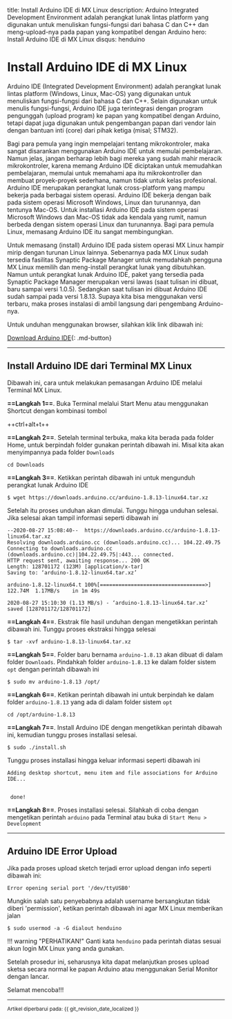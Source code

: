 title: Install Arduino IDE di MX Linux
description: Arduino Integrated Development Environment adalah perangkat lunak lintas platform yang digunakan untuk menuliskan fungsi-fungsi dari bahasa C dan C++ dan meng-upload-nya pada papan yang kompatibel dengan Arduino
hero: Install Arduino IDE di MX Linux
disqus: henduino

# Install Arduino IDE di MX Linux

Arduino IDE (Integrated Development Environment) adalah perangkat lunak lintas platform (Windows, Linux, Mac-OS) yang digunakan untuk menuliskan fungsi-fungsi dari bahasa C dan C++. Selain digunakan untuk menulis fungsi-fungsi, Arduino IDE juga terintegrasi dengan program pengunggah (upload program) ke papan yang kompatibel dengan Arduino, tetapi dapat juga digunakan untuk pengembangan papan dari vendor lain dengan bantuan inti (core) dari pihak ketiga (misal; STM32). 

Bagi para pemula yang ingin mempelajari tentang mikrokontroler, maka sangat disarankan menggunakan Arduino IDE untuk memulai pembelajaran. Namun jelas, jangan berharap lebih bagi mereka yang sudah mahir meracik mikrokontroler, karena memang Arduino IDE diciptakan untuk memudahkan pembelajaran, memulai untuk memahami apa itu mikrokontroller dan membuat proyek-proyek sederhana, namun tidak untuk kelas profesional. Arduino IDE merupakan perangkat lunak cross-platform yang mampu bekerja pada berbagai sistem operasi. Arduino IDE bekerja dengan baik pada sistem operasi Microsoft Windows, Linux dan turunannya, dan tentunya Mac-OS. Untuk installasi Arduino IDE pada sistem operasi Microsoft Windows dan Mac-OS tidak ada kendala yang rumit, namun berbeda dengan sistem operasi Linux dan turunannya. Bagi para pemula Linux, memasang Arduino IDE itu sangat membingungkan.

Untuk memasang (install) Arduino IDE pada sistem operasi MX Linux hampir mirip dengan turunan Linux lainnya. Sebenarnya pada MX Linux sudah tersedia fasilitas Synaptic Package Manager untuk memudahkah pengguna MX Linux memilih dan meng-install perangkat lunak yang dibutuhkan. Namun untuk perangkat lunak Arduino IDE, paket yang tersedia pada Synaptic Package Manager merupakan versi lawas (saat tulisan ini dibuat, baru sampai versi 1.0.5). Sedangkan saat tulisan ini dibuat Arduino IDE sudah sampai pada versi 1.8.13. Supaya kita bisa menggunakan versi terbaru, maka proses instalasi di ambil langsung dari pengembang Arduino-nya.

Untuk unduhan menggunakan browser, silahkan klik link dibawah ini:

[Download Arduino IDE](https://www.arduino.cc/en/main/software){: .md-button}

***

## Install Arduino IDE dari Terminal MX Linux

Dibawah ini, cara untuk melakukan pemasangan Arduino IDE melalui Terminal MX Linux.

**==Langkah 1==**. Buka Terminal melalui Start Menu atau menggunakan Shortcut dengan kombinasi tombol

++ctrl+alt+t++

**==Langkah 2==**. Setelah terminal terbuka, maka kita berada pada folder Home, untuk berpindah folder gunakan perintah dibawah ini. Misal kita akan menyimpannya pada folder `Downloads`

```
cd Downloads
```

**==Langkah 3==**. Ketikkan perintah dibawah ini untuk mengunduh perangkat lunak Arduino IDE

```
$ wget https://downloads.arduino.cc/arduino-1.8.13-linux64.tar.xz
```

Setelah itu proses unduhan akan dimulai. Tunggu hingga unduhan selesai. Jika selesai akan tampil informasi seperti dibawah ini

```
--2020-08-27 15:08:40--  https://downloads.arduino.cc/arduino-1.8.13-linux64.tar.xz
Resolving downloads.arduino.cc (downloads.arduino.cc)... 104.22.49.75
Connecting to downloads.arduino.cc (downloads.arduino.cc)|104.22.49.75|:443... connected.
HTTP request sent, awaiting response... 200 OK
Length: 128701172 (123M) [application/x-tar]
Saving to: ‘arduino-1.8.12-linux64.tar.xz’

arduino-1.8.12-linux64.t 100%[==================================>] 122.74M  1.17MB/s    in 1m 49s  

2020-08-27 15:10:30 (1.13 MB/s) - ‘arduino-1.8.13-linux64.tar.xz’ saved [128701172/128701172]
```

**==Langkah 4==**. Ekstrak file hasil unduhan dengan mengetikkan perintah dibawah ini. Tunggu proses ekstraksi hingga selesai

```
$ tar -xvf arduino-1.8.13-linux64.tar.xz
```

**==Langkah 5==**. Folder baru bernama `arduino-1.8.13` akan dibuat di dalam folder `Downloads`. Pindahkah folder `arduino-1.8.13` ke dalam folder sistem `opt` dengan perintah dibawah ini

```
$ sudo mv arduino-1.8.13 /opt/
```

**==Langkah 6==**. Ketikan perintah dibawah ini untuk berpindah ke dalam folder `arduino-1.8.13` yang ada di dalam folder sistem `opt`

```
cd /opt/arduino-1.8.13

```

**==Langkah 7==**. Install Arduino IDE dengan mengetikkan perintah dibawah ini, kemudian tunggu proses installasi selesai.

```
$ sudo ./install.sh
```
Tunggu proses installasi hingga keluar informasi seperti dibawah ini

```
Adding desktop shortcut, menu item and file associations for Arduino IDE...


 done!
```

**==Langkah 8==**. Proses installasi selesai. Silahkah di coba dengan mengetikan perintah `arduino` pada Terminal atau buka di `Start Menu > Development`

***

## Arduino IDE Error Upload

Jika pada proses upload sketch terjadi error upload dengan info seperti dibawah ini:

```
Error opening serial port '/dev/ttyUSB0'
```

Mungkin salah satu penyebabnya adalah username bersangkutan tidak diberi 'permission', ketikan perintah dibawah ini agar MX Linux memberikan jalan

```
$ sudo usermod -a -G dialout henduino
```

!!! warning "PERHATIKAN!"
	Ganti kata `henduino` pada perintah diatas sesuai akun login MX Linux yang anda gunakan.

Setelah prosedur ini, seharusnya kita dapat melanjutkan proses upload sketsa secara normal ke papan Arduino atau menggunakan Serial Monitor dengan lancar.

Selamat mencoba!!!

***

<small>Artikel diperbarui pada: {{ git_revision_date_localized }}</small>